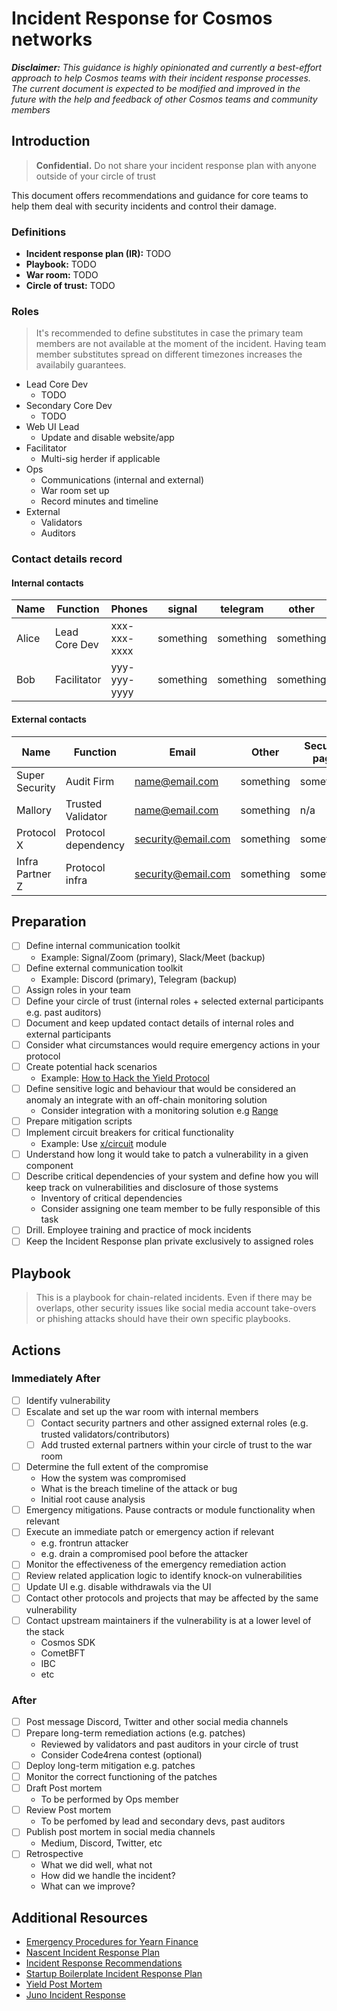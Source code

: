 # Incident Response for Cosmos networks

_**Disclaimer:** This guidance is highly opinionated and currently a best-effort approach to help Cosmos teams with their incident response processes. The current document is expected to be modified and improved in the future with the help and feedback of other Cosmos teams and community members_


## Introduction

> **Confidential.** Do not share your incident response plan with anyone outside of your circle of trust

This document offers recommendations and guidance for core teams to help them deal with security incidents and control their damage.

### Definitions

- **Incident response plan (IR):** TODO
- **Playbook:** TODO
- **War room:** TODO
- **Circle of trust:** TODO

### Roles

> It's recommended to define substitutes in case the primary team members are not available at the moment of the incident. Having team member substitutes spread on different timezones increases the availabily guarantees. 

- Lead Core Dev
  - TODO
- Secondary Core Dev
  - TODO
- Web UI Lead
  - Update and disable website/app
- Facilitator
	- Multi-sig herder if applicable
- Ops
	- Communications (internal and external)
	- War room set up
	- Record minutes and timeline
- External
	- Validators
	- Auditors
  
 ### Contact details record
 
 #### Internal contacts

| Name    |    Function        | Phones       | signal    | telegram  | other     |
|---------|--------------------|--------------|-----------|-----------|-----------|
| Alice   |   Lead Core Dev    | xxx-xxx-xxxx | something | something | something |
| Bob     |   Facilitator      | yyy-yyy-yyyy | something | something | something |


#### External contacts

| Name                | Function              | Email              | Other         |   Security page   |
|---------------------|-----------------------|--------------------|---------------|-------------------|
| Super Security      | Audit Firm            | name@email.com     | something     |       something   |
| Mallory             | Trusted Validator     | name@email.com     | something     |       n/a         |
| Protocol X          | Protocol dependency   | security@email.com | something     |       something   |
| Infra Partner Z     | Protocol infra        | security@email.com | something     |       something   |

 
 
## Preparation

- [ ] Define internal communication toolkit
  - Example: Signal/Zoom (primary), Slack/Meet (backup)
- [ ] Define external communication toolkit
  - Example: Discord (primary), Telegram (backup)
- [ ] Assign roles in your team
- [ ] Define your circle of trust (internal roles + selected external participants e.g. past auditors)
- [ ] Document and keep updated contact details of internal roles and external participants
- [ ] Consider what circumstances would require emergency actions in your protocol
- [ ] Create potential hack scenarios
  - Example: [How to Hack the Yield Protocol](https://docs.yieldprotocol.com/#/operations/how_to_hack)
- [ ] Define sensitive logic and behaviour that would be considered an anomaly an integrate with an off-chain monitoring solution
  - Consider integration with a monitoring solution e.g [Range](https://www.range.org/)
- [ ] Prepare mitigation scripts
- [ ] Implement circuit breakers for critical functionality
  - Example: Use [x/circuit](https://github.com/cosmos/cosmos-sdk/tree/main/x/circuit) module
- [ ] Understand how long it would take to patch a vulnerability in a given component
- [ ] Describe critical dependencies of your system and define how you will keep track on vulnerabilities and disclosure of those systems
  - Inventory of critical dependencies
  - Consider assigning one team member to be fully responsible of this task
- [ ] Drill. Employee training and practice of mock incidents
- [ ] Keep the Incident Response plan private exclusively to assigned roles

## Playbook

> This is a playbook for chain-related incidents. Even if there may be overlaps, other security issues like social media account take-overs or phishing attacks should have their own specific playbooks.

## Actions

### Immediately After

- [ ] Identify vulnerability
- [ ] Escalate and set up the war room with internal members
	- [ ] Contact security partners and other assigned external roles (e.g. trusted validators/contributors)
  - [ ] Add trusted external partners within your circle of trust to the war room
- [ ] Determine the full extent of the compromise
	- How the system was compromised
	- What is the breach timeline of the attack or bug
  - Initial root cause analysis
- [ ] Emergency mitigations. Pause contracts or module functionality when relevant
- [ ] Execute an immediate patch or emergency action if relevant
	- e.g. frontrun attacker
	- e.g. drain a compromised pool before the attacker
- [ ] Monitor the effectiveness of the emergency remediation action
- [ ] Review related application logic to identify knock-on vulnerabilities
- [ ] Update UI e.g. disable withdrawals via the UI
- [ ] Contact other protocols and projects that may be affected by the same vulnerability
- [ ] Contact upstream maintainers if the vulnerability is at a lower level of the stack
	- Cosmos SDK
	- CometBFT
  - IBC
  - etc

### After

- [ ] Post message Discord, Twitter and other social media channels
- [ ] Prepare long-term remediation actions (e.g. patches)
	- Reviewed by validators and past auditors in your circle of trust
	- Consider Code4rena contest (optional)
- [ ] Deploy long-term mitigation e.g. patches
- [ ] Monitor the correct functioning of the patches
- [ ] Draft Post mortem 
  - To be performed by Ops member
- [ ] Review Post mortem
  - To be perfomed by lead and secondary devs, past auditors
- [ ] Publish post mortem in social media channels
  - Medium, Discord, Twitter, etc
- [ ] Retrospective
	- What we did well, what not
	- How did we handle the incident?
  - What can we improve?


## Additional Resources
- [Emergency Procedures for Yearn Finance](https://github.com/yearn/yearn-devdocs/blob/master/docs/developers/v2/EMERGENCY.md)
- [Nascent Incident Response Plan](https://github.com/nascentxyz/simple-security-toolkit/blob/main/incident-response-plan-template.md)
- [Incident Response Recommendations](https://github.com/crytic/building-secure-contracts/blob/master/development-guidelines/incident_response.md)
- [Startup Boilerplate Incident Response Plan](https://github.com/magoo/Incident-Response-Plan)
- [Yield Post Mortem](https://medium.com/yield-protocol/post-mortem-of-incident-on-august-5th-2022-7bb70dbb9ada)
- [Juno Incident Response](https://github.com/CosmosContracts/incident-response)
